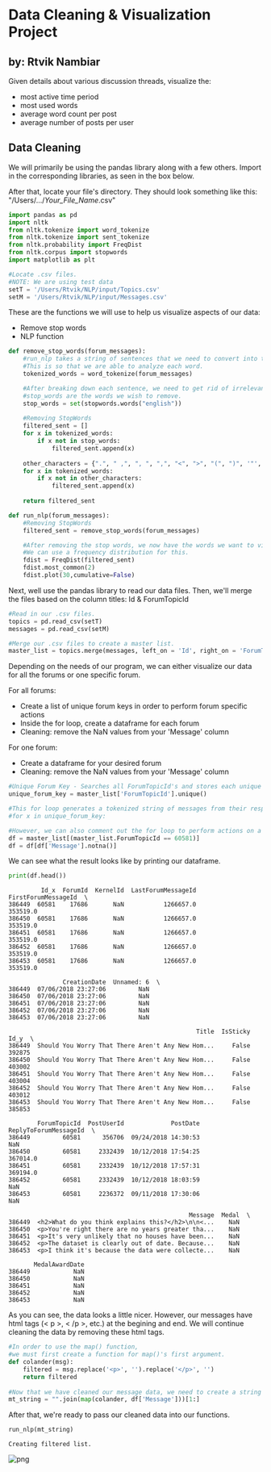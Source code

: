 # Data Cleaning & Visualization Project 
## by: Rtvik Nambiar
Given details about various discussion threads, visualize the:
- most active time period
- most used words
- average word count per post
- average number of posts per user

## Data Cleaning

We will primarily be using the pandas library along with a few others.
Import in the corresponding libraries, as seen in the box below.

After that, locate your file's directory.
They should look something like this: "/Users/.../*Your_File_Name*.csv"



```python
import pandas as pd
import nltk
from nltk.tokenize import word_tokenize
from nltk.tokenize import sent_tokenize
from nltk.probability import FreqDist
from nltk.corpus import stopwords
import matplotlib as plt

#Locate .csv files.
#NOTE: We are using test data
setT = '/Users/Rtvik/NLP/input/Topics.csv' 
setM = '/Users/Rtvik/NLP/input/Messages.csv'
```

These are the functions we will use to help us visualize aspects of our data:
- Remove stop words
- NLP function


```python
def remove_stop_words(forum_messages):
    #run_nlp takes a string of sentences that we need to convert into token words.
    #This is so that we are able to analyze each word.
    tokenized_words = word_tokenize(forum_messages)

    #After breaking down each sentence, we need to get rid of irrelevant words.
    #stop_words are the words we wish to remove.
    stop_words = set(stopwords.words("english"))
    
    #Removing StopWords
    filtered_sent = []
    for x in tokenized_words:
        if x not in stop_words:
            filtered_sent.append(x)
    
    other_characters = {".", " ,", ", ", ",", "<", ">", "(", ")", '"', ":", "?", "I", "the"}
    for x in tokenized_words:
        if x not in other_characters:
            filtered_sent.append(x)
    
    return filtered_sent

def run_nlp(forum_messages):    
    #Removing StopWords
    filtered_sent = remove_stop_words(forum_messages)

    #After removing the stop words, we now have the words we want to visualize.
    #We can use a frequency distribution for this.
    fdist = FreqDist(filtered_sent)
    fdist.most_common(2)
    fdist.plot(30,cumulative=False)
```

Next, well use the pandas library to read our data files. Then, we'll merge the files based on the column titles: Id & ForumTopicId


```python
#Read in our .csv files.
topics = pd.read_csv(setT)
messages = pd.read_csv(setM) 

#Merge our .csv files to create a master list.
master_list = topics.merge(messages, left_on = 'Id', right_on = 'ForumTopicId')
```

Depending on the needs of our program, we can either visualize our data for all the forums or one specific forum.

For all forums:
- Create a list of unique forum keys in order to perform forum specific actions
- Inside the for loop, create a dataframe for each forum
- Cleaning: remove the NaN values from your 'Message' column

For one forum:
- Create a dataframe for your desired forum
- Cleaning: remove the NaN values from your 'Message' column


```python
#Unique Forum Key - Searches all ForumTopicId's and stores each unique ForumTopicId.
unique_forum_key = master_list['ForumTopicId'].unique()

#This for loop generates a tokenized string of messages from their respective forums.
#for x in unique_forum_key:

#However, we can also comment out the for loop to perform actions on a specific forum.
df = master_list[(master_list.ForumTopicId == 60581)]
df = df[df['Message'].notna()]
```

We can see what the result looks like by printing our dataframe.


```python
print(df.head())
```

             Id_x  ForumId  KernelId  LastForumMessageId  FirstForumMessageId  \
    386449  60581    17686       NaN           1266657.0             353519.0   
    386450  60581    17686       NaN           1266657.0             353519.0   
    386451  60581    17686       NaN           1266657.0             353519.0   
    386452  60581    17686       NaN           1266657.0             353519.0   
    386453  60581    17686       NaN           1266657.0             353519.0   
    
                   CreationDate  Unnamed: 6  \
    386449  07/06/2018 23:27:06         NaN   
    386450  07/06/2018 23:27:06         NaN   
    386451  07/06/2018 23:27:06         NaN   
    386452  07/06/2018 23:27:06         NaN   
    386453  07/06/2018 23:27:06         NaN   
    
                                                        Title  IsSticky    Id_y  \
    386449  Should You Worry That There Aren't Any New Hom...     False  392875   
    386450  Should You Worry That There Aren't Any New Hom...     False  403002   
    386451  Should You Worry That There Aren't Any New Hom...     False  403004   
    386452  Should You Worry That There Aren't Any New Hom...     False  403012   
    386453  Should You Worry That There Aren't Any New Hom...     False  385853   
    
            ForumTopicId  PostUserId             PostDate  ReplyToForumMessageId  \
    386449         60581      356706  09/24/2018 14:30:53                    NaN   
    386450         60581     2332439  10/12/2018 17:54:25               367014.0   
    386451         60581     2332439  10/12/2018 17:57:31               369194.0   
    386452         60581     2332439  10/12/2018 18:03:59                    NaN   
    386453         60581     2236372  09/11/2018 17:30:06                    NaN   
    
                                                      Message  Medal  \
    386449  <h2>What do you think explains this?</h2>\n\n<...    NaN   
    386450  <p>You're right there are no years greater tha...    NaN   
    386451  <p>It's very unlikely that no houses have been...    NaN   
    386452  <p>The dataset is clearly out of date. Because...    NaN   
    386453  <p>I think it's because the data were collecte...    NaN   
    
           MedalAwardDate  
    386449            NaN  
    386450            NaN  
    386451            NaN  
    386452            NaN  
    386453            NaN  


As you can see, the data looks a little nicer. However, our messages have html tags (< p >, < /p >, etc.) at the begining and end. We will continue cleaning the data by removing these html tags.


```python
#In order to use the map() function, 
#we must first create a function for map()'s first argument.
def colander(msg):
    filtered = msg.replace('<p>', '').replace('</p>', '')
    return filtered
    
#Now that we have cleaned our message data, we need to create a string to pass it to our NLP.
mt_string = "".join(map(colander, df['Message']))[1:]
```

After that, we're ready to pass our cleaned data into our functions.


```python
run_nlp(mt_string)
```

    Creating filtered list.



    
![png](img/output_14_1.png)
    



```python

```
